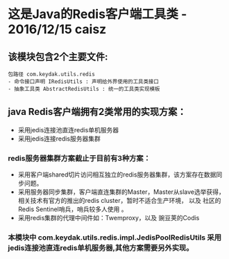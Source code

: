 # 这是Java的Redis客户端工具类  - 2016/12/15 caisz

## 该模块包含2个主要文件:

    包路径 com.keydak.utils.redis
    - 命令接口声明 IRedisUtils : 声明给外界使用的工具类接口
    - 抽象工具类 AbstractRedisUtils : 统一的工具类实现模板

## java Redis客户端拥有2类常用的实现方案：

- 采用jedis连接池直连redis单机服务器
- 采用jedis连接redis服务器集群

### redis服务器集群方案截止于目前有3种方案：

- 采用客户端shared切片访问相互独立的redis服务器集群，该方案存在数据同步问题。
- 采用服务器同步集群，客户端直连集群的Master，Master从slave选举获得，相关技术有官方的推出的redis cluster，暂时不适合生产环境，
以及 社区的Redis Sentinel哨兵，哨兵较多人使用 。
- 采用redis集群的代理中间件如：Twemproxy，以及 豌豆荚的Codis

### 本模块中 com.keydak.utils.redis.impl.JedisPoolRedisUtils 采用jedis连接池直连redis单机服务器,其他方案需要另外实现。



